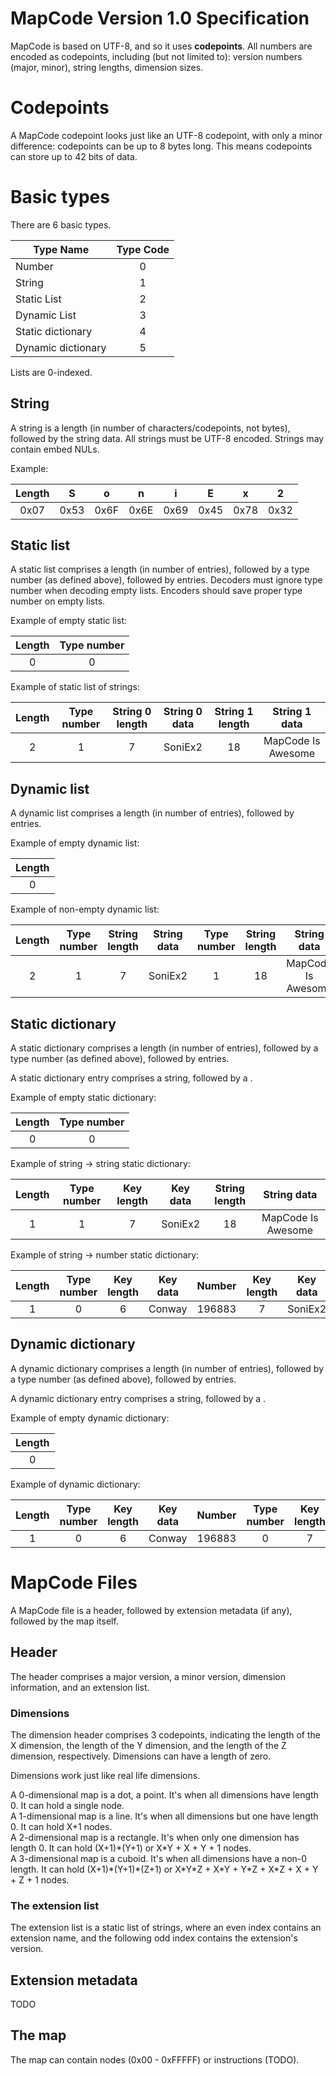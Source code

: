 MapCode Version 1.0 Specification
=================================

MapCode is based on UTF-8, and so it uses **codepoints**. All numbers are encoded as codepoints, including (but not limited to): version numbers (major, minor), string lengths, dimension sizes.

Codepoints
==========
A MapCode codepoint looks just like an UTF-8 codepoint, with only a minor difference: codepoints can be up to 8 bytes long. This means codepoints can store up to 42 bits of data.

Basic types
===========
There are 6 basic types.

| Type Name          | Type Code |
| ------------------ | :-------: |
| Number             |     0     |
| String             |     1     |
| Static List        |     2     |
| Dynamic List       |     3     |
| Static dictionary  |     4     |
| Dynamic dictionary |     5     |

Lists are 0-indexed.

String
------
A string is a length (in number of characters/codepoints, not bytes), followed by the string data. All strings must be UTF-8 encoded. Strings may contain embed NULs.

Example:

| Length |   S   |   o   |   n   |   i   |   E   |   x   |   2   |
| :----: | :---: | :---: | :---: | :---: | :---: | :---: | :---: |
|  0x07  |  0x53 |  0x6F |  0x6E |  0x69 |  0x45 |  0x78 |  0x32 |

Static list
-----------
A static list comprises a length (in number of entries), followed by a type number (as defined above), followed by <length> entries. Decoders must ignore type number when decoding empty lists. Encoders should save proper type number on empty lists.

Example of empty static list:

| Length | Type number |
| :----: | :---------: |
|    0   |      0      |

Example of static list of strings:

| Length | Type number | String 0 length | String 0 data | String 1 length |   String 1 data    |
| :----: | :---------: | :-------------: | :-----------: | :-------------: | :----------------: |
|    2   |      1      |        7        |    SoniEx2    |        18       | MapCode Is Awesome |

Dynamic list
------------
A dynamic list comprises a length (in number of entries), followed by <length> entries.

Example of empty dynamic list:

| Length |
| :----: |
|    0   |

Example of non-empty dynamic list:

| Length | Type number | String length | String data | Type number | String length |    String data     |
| :----: | :---------: | :-----------: | :---------: | :---------: | :-----------: | :----------------: |
|    2   |      1      |       7       |   SoniEx2   |      1      |       18      | MapCode Is Awesome |

Static dictionary
-----------------
A static dictionary comprises a length (in number of entries), followed by a type number (as defined above), followed by <length> entries.

A static dictionary entry comprises a string, followed by a <type>.

Example of empty static dictionary:

| Length | Type number |
| :----: | :---------: |
|    0   |      0      |

Example of string -> string static dictionary:

| Length | Type number | Key length | Key data | String length |    String data     |
| :----: | :---------: | :--------: | :------: | :-----------: | :----------------: |
|    1   |      1      |     7      | SoniEx2  |       18      | MapCode Is Awesome |

Example of string -> number static dictionary:

| Length | Type number | Key length | Key data | Number | Key length | Key data | Number |
| :----: | :---------: | :--------: | :------: | :----: | :--------: | :------: | :----: |
|    1   |      0      |     6      |  Conway  | 196883 |     7      | SoniEx2  |   16   |

Dynamic dictionary
------------------
A dynamic dictionary comprises a length (in number of entries), followed by a type number (as defined above), followed by <length> entries.

A dynamic dictionary entry comprises a string, followed by a <type>.

Example of empty dynamic dictionary:

| Length |
| :----: |
|    0   |

Example of dynamic dictionary:

| Length | Type number | Key length | Key data | Number | Type number | Key length | Key data | Number |
| :----: | :---------: | :--------: | :------: | :----: | :---------: | :--------: | :------: | :----: |
|    1   |      0      |     6      |  Conway  | 196883 |      0      |     7      | SoniEx2  |   16   |

MapCode Files
=============
A MapCode file is a header, followed by extension metadata (if any), followed by the map itself.

Header
------
The header comprises a major version, a minor version, dimension information, and an extension list.

### Dimensions
The dimension header comprises 3 codepoints, indicating the length of the X dimension, the length of the Y dimension, and the length of the Z dimension, respectively. Dimensions can have a length of zero.

Dimensions work just like real life dimensions.

A 0-dimensional map is a dot, a point. It's when all dimensions have length 0. It can hold a single node.  
A 1-dimensional map is a line. It's when all dimensions but one have length 0. It can hold X+1 nodes.  
A 2-dimensional map is a rectangle. It's when only one dimension has length 0. It can hold (X+1)\*(Y+1) or X\*Y + X + Y + 1 nodes.  
A 3-dimensional map is a cuboid. It's when all dimensions have a non-0 length. It can hold (X+1)\*(Y+1)\*(Z+1) or X\*Y\*Z + X\*Y + Y\*Z + X\*Z + X + Y + Z + 1 nodes.

### The extension list
The extension list is a static list of strings, where an even index contains an extension name, and the following odd index contains the extension's version.

Extension metadata
------------------
TODO

The map
-------
The map can contain nodes (0x00 - 0xFFFFF) or instructions (TODO).